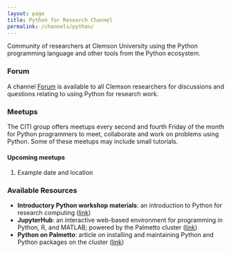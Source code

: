 ```yaml
---
layout: page
title: Python for Research Channel
permalink: /channels/python/
---
```


Community of researchers at Clemson University using the Python programming
language and other tools from the Python ecosystem.

### Forum

A channel [Forum](https://gitter.im/clemsonciti/python-for-research) is available to all
Clemson researchers
for discussions and questions relating to using Python for research work.

### Meetups

The CITI group offers meetups every second and fourth Friday
of the month for Python programmers to meet, collaborate and work on problems
using Python.
Some of these meetups may include small tutorials.

#### Upcoming meetups

1. Example date and location

### Available Resources

* **Introductory Python workshop materials**: an introduction
to Python for research computing ([link][python-workshop])
* **JupyterHub**: an interactive web-based environment for programming
in Python, R, and MATLAB; powered by the Palmetto cluster ([link][jupyterhub])
* **Python on Palmetto**: article on installing and maintaining
Python and Python packages on the cluster ([link][python-on-palmetto])


[python-gitter]: https://gitter.im/clemsonciti/python-for-research
[python-workshop]: http://clemsonciti.github.io/linux-workshop/
[jupyterhub]: http://clemsonciti.github.io/linux-workshop/
[python-on-palmetto]: https://github.com/clemsonciti/python-installation-on-palmetto
